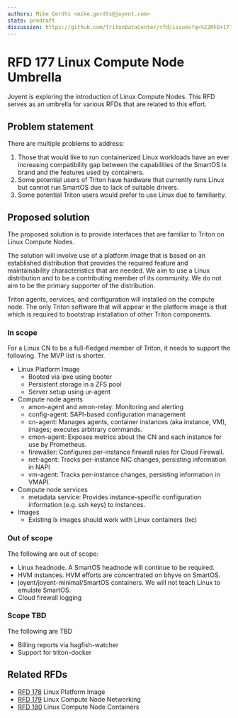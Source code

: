 ```yaml
---
authors: Mike Gerdts <mike.gerdts@joyent.com>
state: predraft
discussion: https://github.com/TritonDataCenter/rfd/issues?q=%22RFD+177%22
---
```


<!--
    This Source Code Form is subject to the terms of the Mozilla Public
    License, v. 2.0. If a copy of the MPL was not distributed with this
    file, You can obtain one at http://mozilla.org/MPL/2.0/.
-->

<!--
    Copyright 2020 Joyent, Inc
-->

# RFD 177 Linux Compute Node Umbrella

Joyent is exploring the introduction of Linux Compute Nodes.  This RFD serves as
an umbrella for various RFDs that are related to this effort.

## Problem statement

There are multiple problems to address:

1. Those that would like to run containerized Linux workloads have an ever
   increasing compatibility gap between the capabilities of the SmartOS lx brand
   and the features used by containers.
2. Some potential users of Triton have hardware that currently runs Linux but
   cannot run SmartOS due to lack of suitable drivers.
3. Some potential Triton users would prefer to use Linux due to familiarity.

## Proposed solution

The proposed solution is to provide interfaces that are familiar to Triton on
Linux Compute Nodes.

The solution will involve use of a platform image that is based on an
established distribution that provides the required feature and maintainability
characteristics that are needed.  We aim to use a Linux distribution and to be
a contributing member of its community.  We do not aim to be the primary
supporter of the distribution.

Triton agents, services, and configuration will installed on the compute node.
The only Triton software that will appear in the platform image is that which is
required to bootstrap installation of other Triton components.

### In scope

For a Linux CN to be a full-fledged member of Triton, it needs to support the
following.  The MVP list is shorter.

- Linux Platform Image
  - Booted via ipxe using booter
  - Persistent storage in a ZFS pool
  - Server setup using ur-agent
- Compute node agents
  - amon-agent and amon-relay: Monitoring and alerting
  - config-agent: SAPI-based configuration management
  - cn-agent: Manages agents, container instances (aka instance, VM), images;
    executes arbitrary commands.
  - cmon-agent: Exposes metrics about the CN and each instance for use by
    Prometheus.
  - firewaller: Configures per-instance firewall rules for Cloud Firewall.
  - net-agent: Tracks per-instance NIC changes, persisting information in NAPI
  - vm-agent: Tracks per-instance changes, persisting information in VMAPI.
- Compute node services
  - metadata service: Provides instance-specific configuration information (e.g.
    ssh keys) to instances.
- Images
  - Existing lx images should work with Linux containers (lxc)

### Out of scope

The following are out of scope:

- Linux headnode.  A SmartOS headnode will continue to be required.
- HVM instances.  HVM efforts are concentrated on bhyve on SmartOS.
- joyent/joyent-minimal/SmartOS containers.  We will not teach Linux to emulate
  SmartOS.
- Cloud firewall logging

### Scope TBD

The following are TBD

- Billing reports via hagfish-watcher
- Support for triton-docker

## Related RFDs

- [RFD 178](../0178/README.md) Linux Platform Image
- [RFD 179](../0179/README.md) Linux Compute Node Networking
- [RFD 180](../0180/README.md) Linux Compute Node Containers
